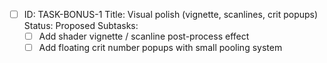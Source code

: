 - [ ] ID: TASK-BONUS-1
  Title: Visual polish (vignette, scanlines, crit popups)
  Status: Proposed
  Subtasks:
  - [ ] Add shader vignette / scanline post-process effect
  - [ ] Add floating crit number popups with small pooling system

